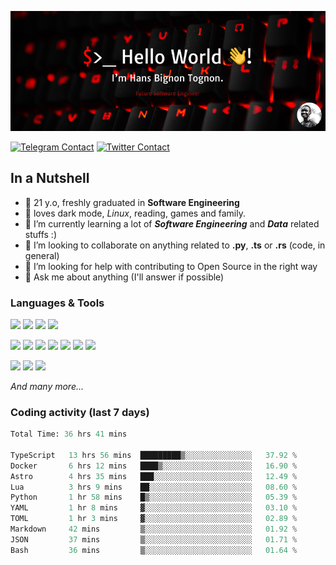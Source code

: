 ![Cover](assets/gh-readme-cover.png)

[![Telegram Contact](https://img.shields.io/badge/Telegram-%230088CC.svg?style=for-the-badge&logo=telegram&logoColor=white)](https://t.me/hanstobi) [![Twitter Contact](https://img.shields.io/badge/Twitter-%2308A0E9.svg?style=for-the-badge&logo=twitter&logoColor=white)](https://twitter.com/_tobihans)

## In a Nutshell
- 👤 21 y.o, freshly graduated in **Software Engineering**
- 🖤 loves dark mode, *Linux*, reading, games and family.
- 🌱 I’m currently learning a lot of ***Software Engineering*** and ***Data*** related stuffs :)
- 👯 I’m looking to collaborate on anything related to **.py**, **.ts** or **.rs** (code, in general)
- 🤔 I’m looking for help with contributing to Open Source in the right way
- 💬 Ask me about anything (I'll answer if possible)

### Languages & Tools
![](https://img.shields.io/badge/Linux-%23eab30f.svg?style=for-the-badge&logo=linux&logoColor=black) ![](https://img.shields.io/badge/Git-%23e54a2f.svg?style=for-the-badge&logo=git&logoColor=white) ![](https://img.shields.io/badge/Github-%231a1d21.svg?style=for-the-badge&logo=github&logoColor=white) ![](https://img.shields.io/badge/Docker-%230394f0.svg?style=for-the-badge&logo=docker&logoColor=white)

![](https://img.shields.io/badge/C-%231a1d21.svg?style=for-the-badge&logo=C&logoColor=white) ![](https://img.shields.io/badge/TypeScript-%230074c2.svg?style=for-the-badge&logo=typescript&logoColor=white) ![](https://img.shields.io/badge/Python-%23f0c540.svg?style=for-the-badge&logo=python) ![](https://img.shields.io/badge/Rust-%23ea4800.svg?style=for-the-badge&logo=rust) ![](https://img.shields.io/badge/Php-%237175aa.svg?style=for-the-badge&logo=php&logoColor=white) ![](https://img.shields.io/badge/HTML-%23d84924.svg?style=for-the-badge&logo=html5&logoColor=white) ![](https://img.shields.io/badge/Scss-%23c45f92.svg?style=for-the-badge&logo=sass&logoColor=white)

![](https://img.shields.io/badge/Vue-%23314559.svg?style=for-the-badge&logo=vue.js) ![](https://img.shields.io/badge/Laravel-%23e54a2f.svg?style=for-the-badge&logo=laravel&logoColor=white) ![](https://img.shields.io/badge/Adonis-%235a45ff.svg?style=for-the-badge&logo=adonisjs)

*And many more...*

### Coding activity (last 7 days)
<!--START_SECTION:waka-->

```python
Total Time: 36 hrs 41 mins

TypeScript   13 hrs 56 mins  █████████▒░░░░░░░░░░░░░░░   37.92 %
Docker       6 hrs 12 mins   ████▒░░░░░░░░░░░░░░░░░░░░   16.90 %
Astro        4 hrs 35 mins   ███░░░░░░░░░░░░░░░░░░░░░░   12.49 %
Lua          3 hrs 9 mins    ██░░░░░░░░░░░░░░░░░░░░░░░   08.60 %
Python       1 hr 58 mins    █▒░░░░░░░░░░░░░░░░░░░░░░░   05.39 %
YAML         1 hr 8 mins     ▓░░░░░░░░░░░░░░░░░░░░░░░░   03.10 %
TOML         1 hr 3 mins     ▓░░░░░░░░░░░░░░░░░░░░░░░░   02.89 %
Markdown     42 mins         ▒░░░░░░░░░░░░░░░░░░░░░░░░   01.92 %
JSON         37 mins         ▒░░░░░░░░░░░░░░░░░░░░░░░░   01.71 %
Bash         36 mins         ▒░░░░░░░░░░░░░░░░░░░░░░░░   01.64 %
```

<!--END_SECTION:waka-->
